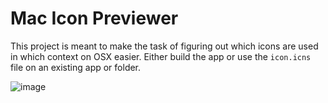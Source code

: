 # Mac Icon Previewer

This project is meant to make the task of figuring out which icons are used in which context on OSX easier. Either build the app or use the `icon.icns` file on an existing app or folder.

![image](http://i.imgur.com/WmNDR8M.png)

